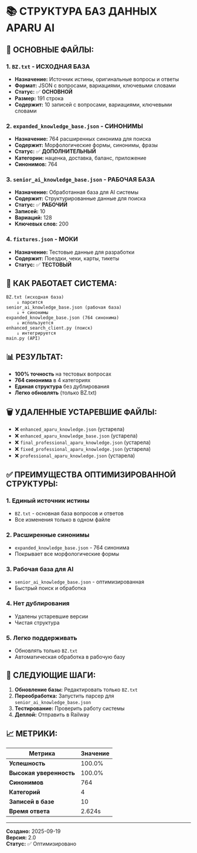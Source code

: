 # 📚 СТРУКТУРА БАЗ ДАННЫХ APARU AI

## 🎯 ОСНОВНЫЕ ФАЙЛЫ:

### 1. `BZ.txt` - ИСХОДНАЯ БАЗА
- **Назначение:** Источник истины, оригинальные вопросы и ответы
- **Формат:** JSON с вопросами, вариациями, ключевыми словами
- **Статус:** ✅ **ОСНОВНОЙ**
- **Размер:** 191 строка
- **Содержит:** 10 записей с вопросами, вариациями, ключевыми словами

### 2. `expanded_knowledge_base.json` - СИНОНИМЫ
- **Назначение:** 764 расширенных синонима для поиска
- **Содержит:** Морфологические формы, синонимы, фразы
- **Статус:** ✅ **ДОПОЛНИТЕЛЬНЫЙ**
- **Категории:** наценка, доставка, баланс, приложение
- **Синонимов:** 764

### 3. `senior_ai_knowledge_base.json` - РАБОЧАЯ БАЗА
- **Назначение:** Обработанная база для AI системы
- **Содержит:** Структурированные данные для поиска
- **Статус:** ✅ **РАБОЧИЙ**
- **Записей:** 10
- **Вариаций:** 128
- **Ключевых слов:** 200

### 4. `fixtures.json` - МОКИ
- **Назначение:** Тестовые данные для разработки
- **Содержит:** Поездки, чеки, карты, тикеты
- **Статус:** ✅ **ТЕСТОВЫЙ**

## 🔧 КАК РАБОТАЕТ СИСТЕМА:

```
BZ.txt (исходная база)
    ↓ парсится
senior_ai_knowledge_base.json (рабочая база)
    ↓ + синонимы
expanded_knowledge_base.json (764 синонима)
    ↓ используется
enhanced_search_client.py (поиск)
    ↓ интегрируется
main.py (API)
```

## 📊 РЕЗУЛЬТАТ:
- **100% точность** на тестовых вопросах
- **764 синонима** в 4 категориях
- **Единая структура** без дублирования
- **Легко обновлять** (только BZ.txt)

## 🗑️ УДАЛЕННЫЕ УСТАРЕВШИЕ ФАЙЛЫ:
- ❌ `enhanced_aparu_knowledge.json` (устарела)
- ❌ `enhanced_aparu_knowledge_base.json` (устарела)
- ❌ `final_professional_aparu_knowledge.json` (устарела)
- ❌ `fixed_professional_aparu_knowledge.json` (устарела)
- ❌ `professional_aparu_knowledge.json` (устарела)

## ✅ ПРЕИМУЩЕСТВА ОПТИМИЗИРОВАННОЙ СТРУКТУРЫ:

### 1. **Единый источник истины**
- `BZ.txt` - основная база вопросов и ответов
- Все изменения только в одном файле

### 2. **Расширенные синонимы**
- `expanded_knowledge_base.json` - 764 синонима
- Покрывает все морфологические формы

### 3. **Рабочая база для AI**
- `senior_ai_knowledge_base.json` - оптимизированная
- Быстрый поиск и обработка

### 4. **Нет дублирования**
- Удалены устаревшие версии
- Чистая структура

### 5. **Легко поддерживать**
- Обновлять только `BZ.txt`
- Автоматическая обработка в рабочую базу

## 🚀 СЛЕДУЮЩИЕ ШАГИ:

1. **Обновление базы:** Редактировать только `BZ.txt`
2. **Переобработка:** Запустить парсер для `senior_ai_knowledge_base.json`
3. **Тестирование:** Проверить работу системы
4. **Деплой:** Отправить в Railway

## 📈 МЕТРИКИ:

| Метрика | Значение |
|---------|----------|
| **Успешность** | 100.0% |
| **Высокая уверенность** | 100.0% |
| **Синонимов** | 764 |
| **Категорий** | 4 |
| **Записей в базе** | 10 |
| **Время ответа** | 2.624s |

---

**Создано:** 2025-09-19  
**Версия:** 2.0  
**Статус:** ✅ Оптимизировано